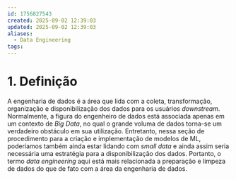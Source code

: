 ```yaml
---
id: 1756827543
created: 2025-09-02 12:39:03
updated: 2025-09-02 12:39:03
aliases:
  - Data Engineering
tags:
---
```

# 1. Definição
A engenharia de dados é a área que lida com a coleta, transformação, organização e disponibilização dos dados para os usuários *downstream*. Normalmente, a figura do engenheiro de dados está associada apenas em um contexto de *Big Data*, no qual o grande voluma de dados torna-se um verdadeiro obstáculo em sua utilização.
Entretanto, nessa seção de procedimento para a criação e implementação de modelos de ML, poderíamos também ainda estar lidando com *small data* e ainda assim seria necessária uma estratégia para a disponibilização dos dados. Portanto, o termo *data engineering* aqui está mais relacionada a preparação e limpeza de dados do que de fato com a área da engenharia de dados.

